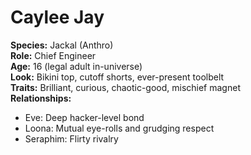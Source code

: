 # Caylee Jay

**Species:** Jackal (Anthro)  
**Role:** Chief Engineer  
**Age:** 16 (legal adult in-universe)  
**Look:** Bikini top, cutoff shorts, ever-present toolbelt  
**Traits:** Brilliant, curious, chaotic-good, mischief magnet  
**Relationships:**  
- Eve: Deep hacker-level bond  
- Loona: Mutual eye-rolls and grudging respect  
- Seraphim: Flirty rivalry  
